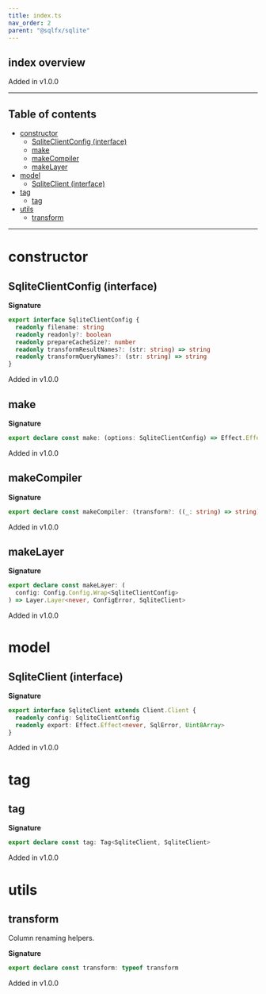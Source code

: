 ```yaml
---
title: index.ts
nav_order: 2
parent: "@sqlfx/sqlite"
---
```


## index overview

Added in v1.0.0

---

<h2 class="text-delta">Table of contents</h2>

- [constructor](#constructor)
  - [SqliteClientConfig (interface)](#sqliteclientconfig-interface)
  - [make](#make)
  - [makeCompiler](#makecompiler)
  - [makeLayer](#makelayer)
- [model](#model)
  - [SqliteClient (interface)](#sqliteclient-interface)
- [tag](#tag)
  - [tag](#tag-1)
- [utils](#utils)
  - [transform](#transform)

---

# constructor

## SqliteClientConfig (interface)

**Signature**

```ts
export interface SqliteClientConfig {
  readonly filename: string
  readonly readonly?: boolean
  readonly prepareCacheSize?: number
  readonly transformResultNames?: (str: string) => string
  readonly transformQueryNames?: (str: string) => string
}
```

Added in v1.0.0

## make

**Signature**

```ts
export declare const make: (options: SqliteClientConfig) => Effect.Effect<Scope, never, SqliteClient>
```

Added in v1.0.0

## makeCompiler

**Signature**

```ts
export declare const makeCompiler: (transform?: ((_: string) => string) | undefined) => Statement.Compiler
```

Added in v1.0.0

## makeLayer

**Signature**

```ts
export declare const makeLayer: (
  config: Config.Config.Wrap<SqliteClientConfig>
) => Layer.Layer<never, ConfigError, SqliteClient>
```

Added in v1.0.0

# model

## SqliteClient (interface)

**Signature**

```ts
export interface SqliteClient extends Client.Client {
  readonly config: SqliteClientConfig
  readonly export: Effect.Effect<never, SqlError, Uint8Array>
}
```

Added in v1.0.0

# tag

## tag

**Signature**

```ts
export declare const tag: Tag<SqliteClient, SqliteClient>
```

Added in v1.0.0

# utils

## transform

Column renaming helpers.

**Signature**

```ts
export declare const transform: typeof transform
```

Added in v1.0.0
